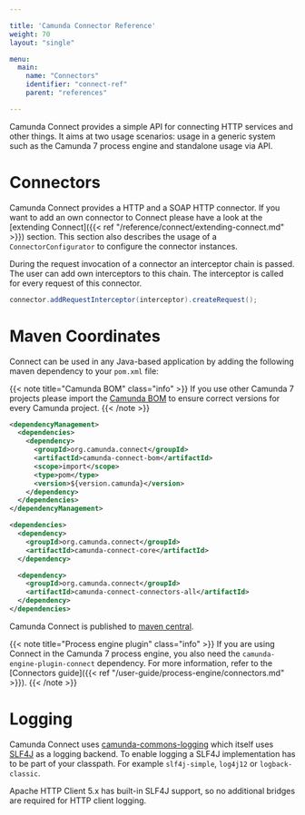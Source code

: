 ```yaml
---

title: 'Camunda Connector Reference'
weight: 70
layout: "single"

menu:
  main:
    name: "Connectors"
    identifier: "connect-ref"
    parent: "references"

---
```


Camunda Connect provides a simple API for connecting HTTP services and other
things. It aims at two usage scenarios: usage in a generic system such as the
Camunda 7 process engine and standalone usage via API.

# Connectors

Camunda Connect provides a HTTP and a SOAP HTTP connector. If you want to
add an own connector to Connect please have a look at the [extending Connect]({{< ref "/reference/connect/extending-connect.md" >}})
section. This section also describes the usage of a `ConnectorConfigurator` to
configure the connector instances.

During the request invocation of a connector an interceptor chain is passed.
The user can add own interceptors to this chain. The interceptor is called for
every request of this connector.

```java
connector.addRequestInterceptor(interceptor).createRequest();
```

# Maven Coordinates

Connect can be used in any Java-based application by adding the following maven
dependency to your `pom.xml` file:

{{< note title="Camunda BOM" class="info" >}}
If you use other Camunda 7 projects please import the
[Camunda BOM](/get-started/apache-maven/)
to ensure correct versions for every Camunda project.
{{< /note >}}

```xml
<dependencyManagement>
  <dependencies>
    <dependency>
      <groupId>org.camunda.connect</groupId>
      <artifactId>camunda-connect-bom</artifactId>
      <scope>import</scope>
      <type>pom</type>
      <version>${version.camunda}</version>
    </dependency>
  </dependencies>
</dependencyManagement>
```

```xml
<dependencies>
  <dependency>
    <groupId>org.camunda.connect</groupId>
    <artifactId>camunda-connect-core</artifactId>
  </dependency>

  <dependency>
    <groupId>org.camunda.connect</groupId>
    <artifactId>camunda-connect-connectors-all</artifactId>
  </dependency>
</dependencies>
```

Camunda Connect is published to [maven central](http://search.maven.org/#search%7Cga%7C1%7Ccamunda-connect).

{{< note title="Process engine plugin" class="info" >}}
If you are using Connect in the Camunda 7 process engine, you also need the `camunda-engine-plugin-connect` dependency. For more information, refer to the [Connectors guide]({{< ref "/user-guide/process-engine/connectors.md" >}}).
{{< /note >}}

# Logging

Camunda Connect uses [camunda-commons-logging](https://github.com/camunda/camunda-bpm-platform/tree/master/commons/logging) which itself uses [SLF4J](http://slf4j.org) as
a logging backend. To enable logging a SLF4J implementation has to be part of
your classpath. For example `slf4j-simple`, `log4j12` or `logback-classic`.

Apache HTTP Client 5.x has built-in SLF4J support, so no additional bridges are required for HTTP client logging.

